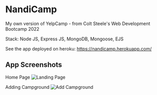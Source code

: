 # NandiCamp
My own version of YelpCamp - from Colt Steele's Web Development Bootcamp 2022


Stack: Node JS, Express JS, MongoDB, Mongoose, EJS



See the app deployed on heroku: https://nandicamp.herokuapp.com/


<h2>App Screenshots</h2>

Home Page
![Landing Page](https://user-images.githubusercontent.com/96609390/147411834-9d19c0bc-1da7-4780-9c1e-d42c42bb33bf.JPG)


Adding Campground
![Add Campground](https://user-images.githubusercontent.com/96609390/147411676-771257e0-4fa1-4dc3-a6b6-2e5a7b45da45.JPG)
